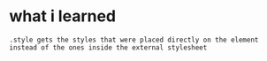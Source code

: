 # what i learned

    .style gets the styles that were placed directly on the element instead of the ones inside the external stylesheet
